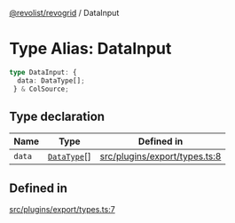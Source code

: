 [@revolist/revogrid](README.md) / DataInput

# Type Alias: DataInput

```ts
type DataInput: {
  data: DataType[];
 } & ColSource;
```

## Type declaration

| Name | Type | Defined in |
| ------ | ------ | ------ |
| `data` | [`DataType`](TypeAlias.DataType.md)[] | [src/plugins/export/types.ts:8](https://github.com/revolist/revogrid/blob/aad859c5867a15f34f8919817adea85dcff4ee63/src/plugins/export/types.ts#L8) |

## Defined in

[src/plugins/export/types.ts:7](https://github.com/revolist/revogrid/blob/aad859c5867a15f34f8919817adea85dcff4ee63/src/plugins/export/types.ts#L7)
